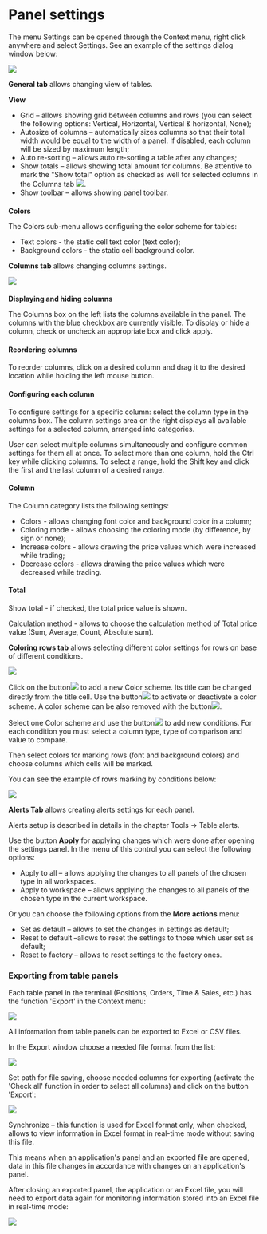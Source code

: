 # Panel settings

 The menu Settings can be opened through the Context menu, right click anywhere and select Settings. See an example of the settings dialog window below:

![](../../.gitbook/assets/1.png)

**General tab** allows changing view of tables.

**View**

* Grid – allows showing grid between columns and rows \(you can select the following options: Vertical, Horizontal, Vertical & horizontal, None\);
* Autosize of columns – automatically sizes columns so that their total width would be equal to the width of a panel. If disabled, each column will be sized by maximum length;
* Auto re-sorting – allows auto re-sorting a table after any changes;
* Show totals – allows showing total amount for columns. Be attentive to mark the "Show total" option as checked as well for selected columns in the Columns tab ![](../../.gitbook/assets/2%20%2816%29.png). 
* Show toolbar – allows showing panel toolbar.

####  **Colors**

The Colors sub-menu allows configuring the color scheme for tables:

* Text colors - the static cell text color \(text color\);
* Background colors - the static cell background color.

 **Columns tab** allows changing columns settings.

![](../../.gitbook/assets/3%20%2810%29.png)

#### **Displaying and hiding columns**

The Columns box on the left lists the columns available in the panel. The columns with the blue checkbox are currently visible. To display or hide a column, check or uncheck an appropriate box and click apply.

#### **Reordering columns**

To reorder columns, click on a desired column and drag it to the desired location while holding the left mouse button.

#### **Configuring each column**

To configure settings for a specific column: select the column type in the columns box. The column settings area on the right displays all available settings for a selected column, arranged into categories.

User can select multiple columns simultaneously and configure common settings for them all at once. To select more than one column, hold the Ctrl key while clicking columns. To select a range, hold the Shift key and click the first and the last column of a desired range.

#### **Column**

The Column category lists the following settings:

* Colors - allows changing font color and background color in a column;
* Coloring mode - allows choosing the coloring mode \(by difference, by sign or none\);
* Increase colors - allows drawing the price values which were increased while trading;
* Decrease colors - allows drawing the price values which were decreased while trading.

#### **Total**

Show total - if checked, the total price value is shown.

Calculation method - allows to choose the calculation method of Total price value \(Sum, Average, Count, Absolute sum\).

**Coloring rows tab** allows selecting different color settings for rows on base of different conditions.

![](../../.gitbook/assets/colors%20%281%29.png)

Click on the button![](../../.gitbook/assets/5%20%2816%29.png)to add a new Color scheme. Its title can be changed directly from the title cell. Use the button![](../../.gitbook/assets/6%20%2816%29.png)to activate or deactivate a color scheme. A color scheme can be also removed with the button![](../../.gitbook/assets/7%20%2814%29.png).

Select one Color scheme and use the button![](../../.gitbook/assets/8%20%283%29.png)to add new conditions. For each condition you must select a column type, type of comparison and value to compare.

Then select colors for marking rows \(font and background colors\) and choose columns which cells will be marked.

You can see the example of rows marking by conditions below:

![](../../.gitbook/assets/11%20%285%29.png)

**Alerts Tab** allows creating alerts settings for each panel.

Alerts setup is described in details in the chapter Tools -&gt; Table alerts.

Use the button **Apply** for applying changes which were done after opening the settings panel. In the menu of this control you can select the following options:

* Apply to all – allows applying the changes to all panels of the chosen type in all workspaces.
* Apply to workspace – allows applying the changes to all panels of the chosen type in the current workspace. 

Or you can choose the following options from the **More actions** menu:

* Set as default – allows to set the changes in settings as default;
* Reset to default –allows to reset the settings to those which user set as default;
* Reset to factory – allows to reset settings to the factory ones.

### Exporting from table panels

Each table panel in the terminal \(Positions, Orders, Time & Sales, etc.\) has the function 'Export' in the Context menu:

![](../../.gitbook/assets/12%20%282%29.png)

All information from table panels can be exported to Excel or CSV files.

In the Export window choose a needed file format from the list:

![](../../.gitbook/assets/13%20%282%29.png)

Set path for file saving, choose needed columns for exporting \(activate the 'Check all' function in order to select all columns\) and click on the button 'Export':

![](../../.gitbook/assets/14%20%284%29.png)

Synchronize – this function is used for Excel format only, when checked, allows to view information in Excel format in real-time mode without saving this file.

This means when an application's panel and an exported file are opened, data in this file changes in accordance with changes on an application's panel.

After closing an exported panel, the application or an Excel file, you will need to export data again for monitoring information stored into an Excel file in real-time mode:

![](../../.gitbook/assets/15.png)


